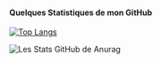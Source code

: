 
#### Quelques Statistiques de mon GitHub

[![Top Langs](https://github-readme-stats.vercel.app/api/top-langs/?username=ryanvaugarni)](https://github.com/ryanvaugarni/github-readme-stats)

![Les Stats GitHub de Anurag](https://github-readme-stats.vercel.app/api?username=ryanvaugarni&show_icons=true)
